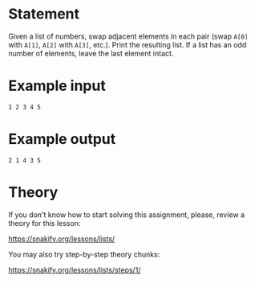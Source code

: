 # Statement

Given a list of numbers, swap adjacent elements in each pair (swap `A[0]` with `A[1]`, `A[2]` with `A[3]`, etc.). Print the resulting list. If a list has an odd number of elements, leave the last element intact.

# Example input

```
1 2 3 4 5
```

# Example output

```
2 1 4 3 5
```

# Theory

If you don't know how to start solving this assignment, please, review a theory for this lesson:

https://snakify.org/lessons/lists/ 

You may also try step-by-step theory chunks:

https://snakify.org/lessons/lists/steps/1/